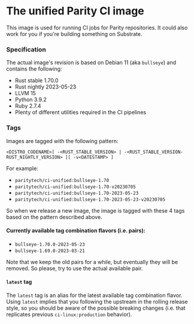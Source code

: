 # The unified Parity CI image

This image is used for running CI jobs for Parity repositories. It could also work for you if you're building something on Substrate.

### Specification

The actual image's revision is based on Debian 11 (aka `bullseye`) and contains the following:

* Rust stable 1.70.0
* Rust nightly 2023-05-23
* LLVM 15
* Python 3.9.2
* Ruby 2.7.4
* Plenty of different utilities required in the CI pipelines

### Tags

Images are tagged with the following pattern:
```
<DISTRO_CODENAME>[ -<RUST_STABLE_VERSION> | -<RUST_STABLE_VERSION-RUST_NIGHTLY_VERSION> ][ -v<DATESTAMP> ]
```
For example:
* `paritytech/ci-unified:bullseye-1.70`
* `paritytech/ci-unified:bullseye-1.70-v20230705`
* `paritytech/ci-unified:bullseye-1.70-2023-05-23`
* `paritytech/ci-unified:bullseye-1.70-2023-05-23-v20230705`

So when we release a new image, the image is tagged with these 4 tags based on the pattern described above.

#### Currently available tag combination flavors (i.e. pairs):

* `bullseye-1.70.0-2023-05-23`
* `bullseye-1.69.0-2023-03-21`

Note that we keep the old pairs for a while, but eventually they will be removed. So please, try to use the actual available pair.

#### `latest` tag

The `latest` tag is an alias for the latest available tag combination flavor. Using `latest` implies that you following the upstream in the rolling release style, so you should be aware of the possible breaking changes (i.e. that replicates previous `ci-linux:production` behavior).
